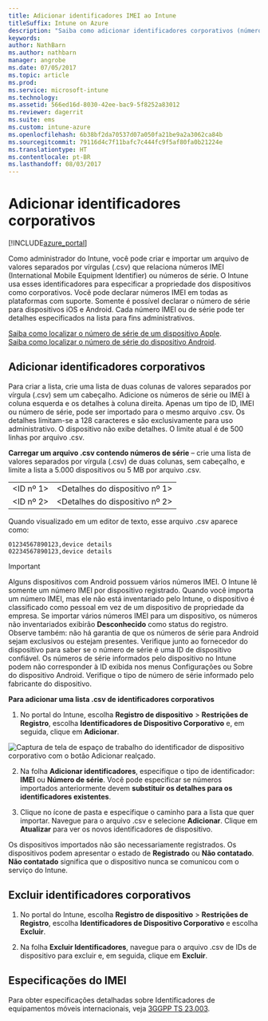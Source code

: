 ```yaml
---
title: Adicionar identificadores IMEI ao Intune
titleSuffix: Intune on Azure
description: "Saiba como adicionar identificadores corporativos (números IMEI) ao Microsoft Intune. \""
keywords: 
author: NathBarn
ms.author: nathbarn
manager: angrobe
ms.date: 07/05/2017
ms.topic: article
ms.prod: 
ms.service: microsoft-intune
ms.technology: 
ms.assetid: 566ed16d-8030-42ee-bac9-5f8252a83012
ms.reviewer: dagerrit
ms.suite: ems
ms.custom: intune-azure
ms.openlocfilehash: 6b38bf2da70537d07a050fa21be9a2a3062ca84b
ms.sourcegitcommit: 79116d4c7f11bafc7c444fc9f5af80fa0b21224e
ms.translationtype: HT
ms.contentlocale: pt-BR
ms.lasthandoff: 08/03/2017
---
```

# <a name="add-corporate-identifiers"></a>Adicionar identificadores corporativos

[!INCLUDE[azure_portal](./includes/azure_portal.md)]

Como administrador do Intune, você pode criar e importar um arquivo de valores separados por vírgulas (.csv) que relaciona números IMEI (International Mobile Equipment Identifier) ou números de série. O Intune usa esses identificadores para especificar a propriedade dos dispositivos como corporativos. Você pode declarar números IMEI em todas as plataformas com suporte. Somente é possível declarar o número de série para dispositivos iOS e Android. Cada número IMEI ou de série pode ter detalhes especificados na lista para fins administrativos.

<!-- When you upload serial numbers for company-owned iOS devices, they must be paired with a corporate enrollment profile. Devices must then be enrolled using either Apple’s device enrollment program (DEP) or Apple Configurator to have them appear as company-owned. -->

[Saiba como localizar o número de série de um dispositivo Apple](https://support.apple.com/HT204308).<br>
[Saiba como localizar o número de série do dispositivo Android](https://support.google.com/store/answer/3333000).

## <a name="add-corporate-identifiers"></a>Adicionar identificadores corporativos
Para criar a lista, crie uma lista de duas colunas de valores separados por vírgula (.csv) sem um cabeçalho. Adicione os números de série ou IMEI à coluna esquerda e os detalhes à coluna direita. Apenas um tipo de ID, IMEI ou número de série, pode ser importado para o mesmo arquivo .csv. Os detalhes limitam-se a 128 caracteres e são exclusivamente para uso administrativo. O dispositivo não exibe detalhes. O limite atual é de 500 linhas por arquivo .csv.

**Carregar um arquivo .csv contendo números de série** – crie uma lista de valores separados por vírgula (.csv) de duas colunas, sem cabeçalho, e limite a lista a 5.000 dispositivos ou 5 MB por arquivo .csv.

|||
|-|-|
|&lt;ID nº 1&gt;|&lt;Detalhes do dispositivo nº 1&gt;|
|&lt;ID nº 2&gt;|&lt;Detalhes do dispositivo nº 2&gt;|

Quando visualizado em um editor de texto, esse arquivo .csv aparece como:

```
01234567890123,device details
02234567890123,device details
```

> [!IMPORTANT]
> Alguns dispositivos com Android possuem vários números IMEI. O Intune lê somente um número IMEI por dispositivo registrado. Quando você importa um número IMEI, mas ele não está inventariado pelo Intune, o dispositivo é classificado como pessoal em vez de um dispositivo de propriedade da empresa. Se importar vários números IMEI para um dispositivo, os números não inventariados exibirão **Desconhecido** como status do registro.<br>
>Observe também: não há garantia de que os números de série para Android sejam exclusivos ou estejam presentes. Verifique junto ao fornecedor do dispositivo para saber se o número de série é uma ID de dispositivo confiável.
>Os números de série informados pelo dispositivo no Intune podem não corresponder à ID exibida nos menus Configurações ou Sobre do dispositivo Android. Verifique o tipo de número de série informado pelo fabricante do dispositivo.


**Para adicionar uma lista .csv de identificadores corporativos**

1. No portal do Intune, escolha **Registro de dispositivo** > **Restrições de Registro**, escolha **Identificadores de Dispositivo Corporativo** e, em seguida, clique em **Adicionar**.

 ![Captura de tela de espaço de trabalho do identificador de dispositivo corporativo com o botão Adicionar realçado.](./media/add-corp-id.png)

2. Na folha **Adicionar identificadores**, especifique o tipo de identificador: **IMEI** ou **Número de série**. Você pode especificar se números importados anteriormente devem **substituir os detalhes para os identificadores existentes**.

3. Clique no ícone de pasta e especifique o caminho para a lista que quer importar. Navegue para o arquivo .csv e selecione **Adicionar**. Clique em **Atualizar** para ver os novos identificadores de dispositivo.

Os dispositivos importados não são necessariamente registrados. Os dispositivos podem apresentar o estado de **Registrado** ou **Não contatado**. **Não contatado** significa que o dispositivo nunca se comunicou com o serviço do Intune.

## <a name="delete-corporate-identifiers"></a>Excluir identificadores corporativos

1. No portal do Intune, escolha **Registro de dispositivo** > **Restrições de Registro**, escolha **Identificadores de Dispositivo Corporativo** e escolha **Excluir**.

3. Na folha **Excluir Identificadores**, navegue para o arquivo .csv de IDs de dispositivo para excluir e, em seguida, clique em **Excluir**.

## <a name="imei-specifications"></a>Especificações do IMEI
Para obter especificações detalhadas sobre Identificadores de equipamentos móveis internacionais, veja [3GGPP TS 23.003](https://portal.3gpp.org/desktopmodules/Specifications/SpecificationDetails.aspx?specificationId=729).
